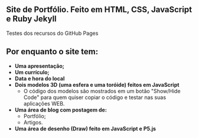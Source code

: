 ## Site de Portfólio. Feito em HTML, CSS, JavaScript e Ruby Jekyll

Testes dos recursos do GitHub Pages

## Por enquanto o site tem:
- **Uma apresentação;**
- **Um currículo;**
- **Data e hora do local**
- **Dois modelos 3D (uma esfera e uma toróide) feitos em JavaScript**
  - O código dos modelos são mostrados em um botão "Show/Hide Code" para quem quiser copiar o código e testar nas suas aplicações WEB.
- **Uma área de blog com postagem de:**
  - Portfólio;
  - Artigos.
- **Uma área de desenho (Draw) feito em JavaScript e P5.js**
